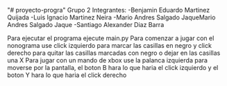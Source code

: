 "# proyecto-progra" 
Grupo 2
Integrantes:
-Benjamin Eduardo Martinez Quijada
-Luis Ignacio Martinez Neira
-Mario Andres Salgado JaqueMario Andres Salgado Jaque
-Santiago Alexander Diaz Barra

Para ejecutar el programa ejecute main.py
Para comenzar a jugar con el nonograma use click izquierdo para marcar las casillas en negro y click derecho para quitar las casillas marcadas con negro o dejar en las casillas una X
Para jugar con un mando de xbox use la palanca izquierda para moverse por la pantalla, el boton B hara lo que haria el click izquierdo y el boton Y hara lo que haria el click derecho
